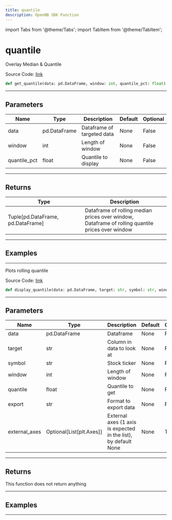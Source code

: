 ```yaml
---
title: quantile
description: OpenBB SDK Function
---
```


import Tabs from '@theme/Tabs';
import TabItem from '@theme/TabItem';

# quantile

<Tabs>
<TabItem value="model" label="Model" default>

Overlay Median & Quantile

Source Code: [link](https://github.com/OpenBB-finance/OpenBBTerminal/tree/main/openbb_terminal/common/quantitative_analysis/rolling_model.py#L72)

```python
def get_quantile(data: pd.DataFrame, window: int, quantile_pct: float) -> None
```
---

## Parameters

| Name | Type | Description | Default | Optional |
| ---- | ---- | ----------- | ------- | -------- |
| data | pd.DataFrame | Dataframe of targeted data | None | False |
| window | int | Length of window | None | False |
| quantile_pct | float | Quantile to display | None | False |

---

## Returns

| Type | Description |
| ---- | ----------- |
| Tuple[pd.DataFrame, pd.DataFrame] | Dataframe of rolling median prices over window,<br/>Dataframe of rolling quantile prices over window |

---

## Examples

---



</TabItem>
<TabItem value="view" label="View">

Plots rolling quantile

Source Code: [link](https://github.com/OpenBB-finance/OpenBBTerminal/tree/main/openbb_terminal/common/quantitative_analysis/rolling_view.py#L245)

```python
def display_quantile(data: pd.DataFrame, target: str, symbol: str, window: int, quantile: float, export: str, external_axes: Optional[List[matplotlib.axes._axes.Axes]]) -> None
```
---

## Parameters

| Name | Type | Description | Default | Optional |
| ---- | ---- | ----------- | ------- | -------- |
| data | pd.DataFrame | Dataframe | None | False |
| target | str | Column in data to look at | None | False |
| symbol | str | Stock ticker | None | False |
| window | int | Length of window | None | False |
| quantile | float | Quantile to get | None | False |
| export | str | Format to export data | None | False |
| external_axes | Optional[List[plt.Axes]] | External axes (1 axis is expected in the list), by default None | None | True |

---

## Returns

This function does not return anything

---

## Examples

---



</TabItem>
</Tabs>